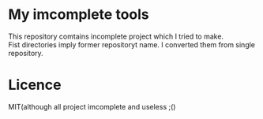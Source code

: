 # My imcomplete tools

This repository comtains incomplete project which I tried to make.  
Fist directories imply former repositoryt name. I converted them from single repository.  

# Licence 

MIT(although all project imcomplete and useless ;()
